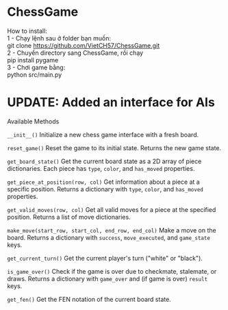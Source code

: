 # ChessGame
How to install: \
1 - Chạy lệnh sau ở folder bạn muốn: \
git clone https://github.com/VietCH57/ChessGame.git \
2 - Chuyển directory sang ChessGame, rồi chạy \
pip install pygame \
3 - Chơi game bằng: \
python src/main.py

# UPDATE: Added an interface for AIs
Available Methods

`__init__()`
Initialize a new chess game interface with a fresh board.

`reset_game()`
Reset the game to its initial state.
Returns the new game state.

`get_board_state()`
Get the current board state as a 2D array of piece dictionaries.
Each piece has `type`, `color`, and `has_moved` properties.

`get_piece_at_position(row, col)`
Get information about a piece at a specific position.
Returns a dictionary with `type`, `color`, and `has_moved` properties.

`get_valid_moves(row, col)`
Get all valid moves for a piece at the specified position.
Returns a list of move dictionaries.

`make_move(start_row, start_col, end_row, end_col)`
Make a move on the board.
Returns a dictionary with `success`, `move_executed`, and `game_state` keys.

`get_current_turn()`
Get the current player's turn ("white" or "black").

`is_game_over()`
Check if the game is over due to checkmate, stalemate, or draws.
Returns a dictionary with `game_over` and (if game is over) `result` keys.

`get_fen()`
Get the FEN notation of the current board state.